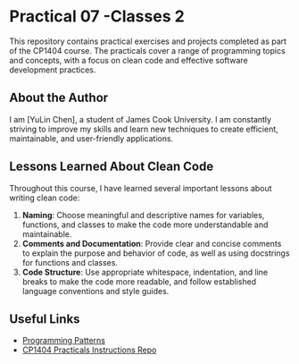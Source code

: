 # Practical 07 -Classes 2

This repository contains practical exercises and projects completed as part of the CP1404 course. The practicals cover a range of programming topics and concepts, with a focus on clean code and effective software development practices.

## About the Author

I am [YuLin Chen], a student of James Cook University. I am constantly striving to improve my skills and learn new techniques to create efficient, maintainable, and user-friendly applications.

## Lessons Learned About Clean Code

Throughout this course, I have learned several important lessons about writing clean code:

1. **Naming**: Choose meaningful and descriptive names for variables, functions, and classes to make the code more understandable and maintainable.
2. **Comments and Documentation**: Provide clear and concise comments to explain the purpose and behavior of code, as well as using docstrings for functions and classes.
3. **Code Structure**: Use appropriate whitespace, indentation, and line breaks to make the code more readable, and follow established language conventions and style guides.

## Useful Links

- [Programming Patterns](https://github.com/CP1404/Starter/wiki/Programming-Patterns)
- [CP1404 Practicals Instructions Repo](https://github.com/Rinnki97/cp1404practicals)


